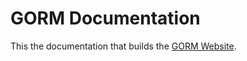# GORM Documentation

This the documentation that builds the [GORM Website](http://gorm.grails.org).
